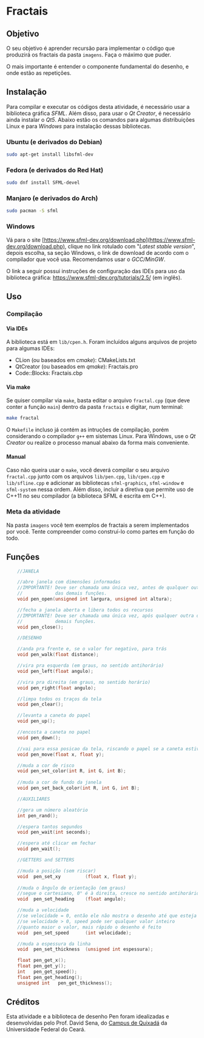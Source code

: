 # Fractais

## Objetivo

O seu objetivo é aprender recursão para implementar o código que produzirá os fractais da pasta `imagens`. Faça o máximo que puder.

O mais importante é entender o componente fundamental do desenho, e onde estão as repetições.

## Instalação

Para compilar e executar os códigos desta atividade, é necessário usar a biblioteca gráfica _SFML_. Além disso, para usar o _Qt Creator_, é necessário ainda instalar o _Qt5_. Abaixo estão os comandos para algumas distribuições Linux e para _Windows_ para instalação dessas bibliotecas.

### Ubuntu (e derivados do Debian)
```bash
sudo apt-get install libsfml-dev
```
### Fedora (e derivados do Red Hat)
```bash
sudo dnf install SFML-devel
```
### Manjaro (e derivados do Arch)
```bash
sudo pacman -S sfml
```

### Windows
Vá para o site [https://www.sfml-dev.org/download.php](https://www.sfml-dev.org/download.php), clique no link rotulado com "*Latest stable version*", depois escolha, sa seção Windows, o link de download de acordo com o compilador que você usa. Recomendamos usar o *GCC/MinGW*.

O link a seguir possui instruções de configuração das IDEs para uso da biblioteca gráfica: https://www.sfml-dev.org/tutorials/2.5/ (em inglês).


## Uso

### Compilação ###

#### Via IDEs

A biblioteca está em `lib/cpen.h`. Foram incluídos alguns arquivos de projeto para algumas IDEs:
* CLion (ou baseados em _cmake_): CMakeLists.txt
* QtCreator (ou baseados em _qmake_): Fractais.pro
* Code::Blocks: Fractais.cbp

#### Via make

Se quiser compilar via `make`, basta editar o arquivo `fractal.cpp` (que deve conter a função `main`) dentro da pasta `fractais` e digitar, num terminal:

```bash
make fractal
```

O `Makefile` incluso já contém as intruções de compilação, porém considerando o compilador `g++` em sistemas Linux. Para Windows, use o *Qt Creator* ou realize o processo manual abaixo da forma mais conveniente.

#### Manual ####

Caso não queira usar o `make`, você deverá compilar o seu arquivo `fractal.cpp` junto com os arquivos `lib/pen.cpp`, `lib/cpen.cpp` e `lib/sfline.cpp` e adicionar as bibliotecas `sfml-graphics`, `sfml-window` e `sfml-system` nessa ordem. Além disso, incluir a diretiva que permite uso de C++11 no seu compilador (a biblioteca SFML é escrita em C++).

### Meta da atividade ###

Na pasta `imagens` você tem exemplos de fractais a serem implementados por você. Tente compreender como construí-lo como partes em função do todo.

## Funções

```c
    //JANELA

    //abre janela com dimensões informadas
    //IMPORTANTE! Deve ser chamada uma única vez, antes de qualquer outra
    //            das demais funções.
    void pen_open(unsigned int largura, unsigned int altura);

    //fecha a janela aberta e libera todos os recursos
    //IMPORTANTE! Deve ser chamada uma única vez, após qualquer outra das
    //            demais funções.
    void pen_close();

    //DESENHO    

    //anda pra frente e, se o valor for negativo, para trás
    void pen_walk(float distance);

    //vira pra esquerda (em graus, no sentido antihorário)
    void pen_left(float angulo);

    //vira pra direita (em graus, no sentido horário)
    void pen_right(float angulo);

    //limpa todos os traços da tela
    void pen_clear();

    //levanta a caneta do papel
    void pen_up();

    //encosta a caneta no papel
    void pen_down();

    //vai para essa posicao da tela, riscando o papel se a caneta estiver abaixada
    void pen_move(float x, float y);

    //muda a cor de risco
    void pen_set_color(int R, int G, int B);
    
    //muda a cor de fundo da janela
    void pen_set_back_color(int R, int G, int B);

    //AUXILIARES

    //gera um número aleatório
    int pen_rand();

    //espera tantos segundos
    void pen_wait(int seconds);

    //espera até clicar em fechar
    void pen_wait();

    //GETTERS and SETTERS

    //muda a posição (sem riscar)
    void  pen_set_xy         (float x, float y);
    
    //muda o ângulo de orientação (em graus)
    //segue o cartesiano, 0° é à direita, cresce no sentido antihorário
    void  pen_set_heading    (float angulo);

    //muda a velocidade
    //se velocidade = 0, então ele não mostra o desenho até que esteja terminado
    //se velocidade > 0, speed pode ser qualquer valor inteiro
    //quanto maior o valor, mais rápido o desenho é feito
    void  pen_set_speed      (int velocidade);

    //muda a espessura da linha
    void  pen_set_thickness  (unsigned int espessura);

    float pen_get_x();
    float pen_get_y();
    int   pen_get_speed();
    float pen_get_heading();
    unsigned int   pen_get_thickness();
```

## Créditos ##

Esta atividade e a biblioteca de desenho Pen foram idealizadas e desenvolvidas pelo Prof. David Sena, do [Campus de Quixadá](http://www.quixada.ufc.br) da Universidade Federal do Ceará.